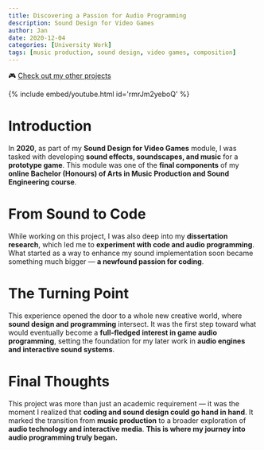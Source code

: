 ```yaml
---
title: Discovering a Passion for Audio Programming
description: Sound Design for Video Games
author: Jan
date: 2020-12-04
categories: [University Work]
tags: [music production, sound design, video games, composition]
---
```


🎮 [Check out my other projects](https://janhuss.github.io/categories/)

{% include embed/youtube.html id='rmrJm2yeboQ' %}

# Introduction

In **2020**, as part of my **Sound Design for Video Games** module, I was tasked with developing 
**sound effects, soundscapes, and music** for a **prototype game**. This module was one of the 
**final components** of my **online Bachelor (Honours) of Arts in Music Production and Sound 
Engineering course**.

# From Sound to Code

While working on this project, I was also deep into my **dissertation research**, which led me to 
**experiment with code and audio programming**. What started as a way to enhance my sound 
implementation soon became something much bigger — **a newfound passion for coding**.

# The Turning Point

This experience opened the door to a whole new creative world, where **sound design and 
programming** intersect. It was the first step toward what would eventually become a 
**full-fledged interest in game audio programming**, setting the foundation for my later work 
in **audio engines and interactive sound systems**.

# Final Thoughts

This project was more than just an academic requirement — it was the moment I realized that 
**coding and sound design could go hand in hand**. It marked the transition from **music 
production** to a broader exploration of **audio technology and interactive media**.
**This is where my journey into audio programming truly began.**
